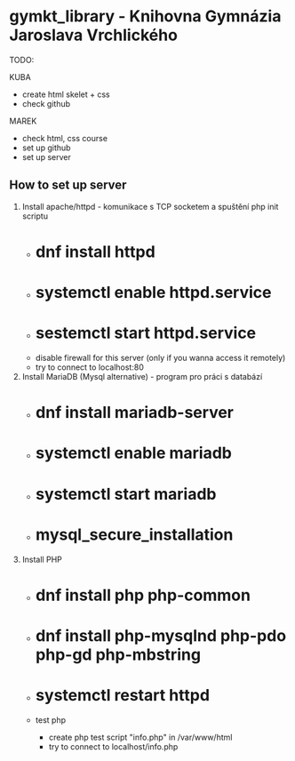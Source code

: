 # gymkt_library - Knihovna Gymnázia Jaroslava Vrchlického

TODO:

 KUBA
  - create html skelet + css
  - check github

 MAREK
  - check html, css course
  - set up github
  - set up server


## How to set up server
1. Install apache/httpd - komunikace s TCP socketem a spuštění php init scriptu
	- # dnf install httpd
	- # systemctl enable httpd.service
	- # sestemctl start httpd.service
	- disable firewall for this server (only if you wanna access it remotely)
	- try to connect to localhost:80
2. Install MariaDB (Mysql alternative) - program pro práci s databází
	- # dnf install mariadb-server
	- # systemctl enable mariadb
	- # systemctl start mariadb
	- # mysql_secure_installation
3. Install PHP
	- # dnf install php php-common
	- # dnf install php-mysqlnd php-pdo php-gd php-mbstring

	- # systemctl restart httpd
	- test php
		- create php test script "info.php" in /var/www/html
		- try to connect to localhost/info.php
